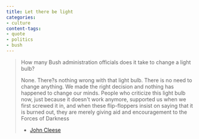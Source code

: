 ```yaml
---
title: Let there be light
categories:
- culture
content-tags:
- quote
- politics
- bush
---
```


> How many Bush administration officials does it take to change a light bulb?
>
> None. There?s nothing wrong with that light bulb. There is no need to change anything. We made the right decision and nothing has happened to change our minds. People who criticize this light bulb now, just because it doesn't work anymore, supported us when we first screwed it in, and when these flip-floppers insist on saying that it is burned out, they are merely giving aid and encouragement to the Forces of Darkness
>
> - [John Cleese][1]

   [1]: http://www.thejohncleese.com/
